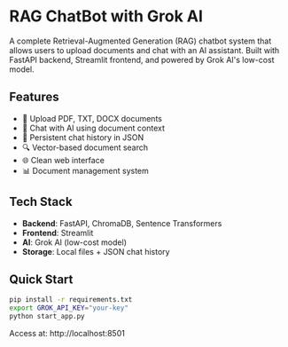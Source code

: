 # RAG ChatBot with Grok AI

A complete Retrieval-Augmented Generation (RAG) chatbot system that allows users to upload documents and chat with an AI assistant. Built with FastAPI backend, Streamlit frontend, and powered by Grok AI's low-cost model.

## Features
- 📄 Upload PDF, TXT, DOCX documents
- 🤖 Chat with AI using document context
- 💾 Persistent chat history in JSON
- 🔍 Vector-based document search
- 🌐 Clean web interface
- 📊 Document management system

## Tech Stack
- **Backend**: FastAPI, ChromaDB, Sentence Transformers
- **Frontend**: Streamlit
- **AI**: Grok AI (low-cost model)
- **Storage**: Local files + JSON chat history

## Quick Start
```bash
pip install -r requirements.txt
export GROK_API_KEY="your-key"
python start_app.py
```

Access at: http://localhost:8501
